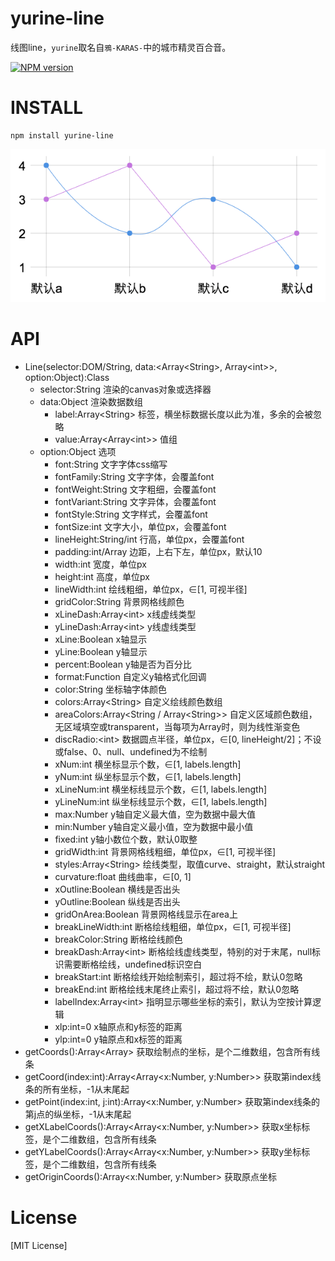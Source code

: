 # yurine-line

线图line，`yurine`取名自`鴉-KARAS-`中的城市精灵百合音。

[![NPM version](https://badge.fury.io/js/yurine-line.png)](https://npmjs.org/package/yurine-line)

# INSTALL
```
npm install yurine-line
```

[![preview](https://raw.githubusercontent.com/yurine-graphics/line/master/preview.png)](https://github.com/yurine-graphics/line)

# API
 * Line(selector:DOM/String, data:\<Array\<String>, Array\<int>>, option:Object):Class
   * selector:String 渲染的canvas对象或选择器
   * data:Object 渲染数据数组
     - label:Array\<String> 标签，横坐标数据长度以此为准，多余的会被忽略
     - value:Array\<Array\<int>> 值组 
   * option:Object 选项
     - font:String 文字字体css缩写
     - fontFamily:String 文字字体，会覆盖font
     - fontWeight:String 文字粗细，会覆盖font
     - fontVariant:String 文字异体，会覆盖font
     - fontStyle:String 文字样式，会覆盖font
     - fontSize:int 文字大小，单位px，会覆盖font
     - lineHeight:String/int 行高，单位px，会覆盖font
     - padding:int/Array 边距，上右下左，单位px，默认10
     - width:int 宽度，单位px
     - height:int 高度，单位px
     - lineWidth:int 绘线粗细，单位px，∈\[1, 可视半径]
     - gridColor:String 背景网格线颜色
     - xLineDash:Array\<int> x线虚线类型
     - yLineDash:Array\<int> y线虚线类型
     - xLine:Boolean x轴显示
     - yLine:Boolean y轴显示
     - percent:Boolean y轴是否为百分比
     - format:Function 自定义y轴格式化回调
     - color:String 坐标轴字体颜色
     - colors:Array\<String> 自定义绘线颜色数组
     - areaColors:Array\<String / Array\<String>> 自定义区域颜色数组，无区域填空或transparent，当每项为Array时，则为线性渐变色
     - discRadio:\<int> 数据圆点半径，单位px，∈\[0, lineHeight/2]；不设或false、0、null、undefined为不绘制
     - xNum:int 横坐标显示个数，∈\[1, labels.length]
     - yNum:int 纵坐标显示个数，∈\[1, labels.length]
     - xLineNum:int 横坐标线显示个数，∈\[1, labels.length]
     - yLineNum:int 纵坐标线显示个数，∈\[1, labels.length]
     - max:Number y轴自定义最大值，空为数据中最大值
     - min:Number y轴自定义最小值，空为数据中最小值
     - fixed:int y轴小数位个数，默认0取整
     - gridWidth:int 背景网格线粗细，单位px，∈\[1, 可视半径]
     - styles:Array\<String> 绘线类型，取值curve、straight，默认straight
     - curvature:float 曲线曲率，∈\[0, 1]
     - xOutline:Boolean 横线是否出头
     - yOutline:Boolean 纵线是否出头
     - gridOnArea:Boolean 背景网格线显示在area上
     - breakLineWidth:int 断格绘线粗细，单位px，∈\[1, 可视半径]
     - breakColor:String 断格绘线颜色
     - breakDash:Array\<int> 断格绘线虚线类型，特别的对于末尾，null标识需要断格绘线，undefined标识空白
     - breakStart:int 断格绘线开始绘制索引，超过将不绘，默认0忽略
     - breakEnd:int 断格绘线末尾终止索引，超过将不绘，默认0忽略
     - labelIndex:Array\<int> 指明显示哪些坐标的索引，默认为空按计算逻辑
     - xlp:int=0 x轴原点和y标签的距离
     - ylp:int=0 y轴原点和x标签的距离
 * getCoords():Array\<Array> 获取绘制点的坐标，是个二维数组，包含所有线条
 * getCoord(index:int):Array\<Array\<x:Number, y:Number>> 获取第index线条的所有坐标，-1从末尾起
 * getPoint(index:int, j:int):Array\<x:Number, y:Number> 获取第index线条的第j点的纵坐标，-1从末尾起
 * getXLabelCoords():Array\<Array\<x:Number, y:Number>> 获取x坐标标签，是个二维数组，包含所有线条
 * getYLabelCoords():Array\<Array\<x:Number, y:Number>> 获取y坐标标签，是个二维数组，包含所有线条
 * getOriginCoords():Array\<x:Number, y:Number> 获取原点坐标

# License
[MIT License]
